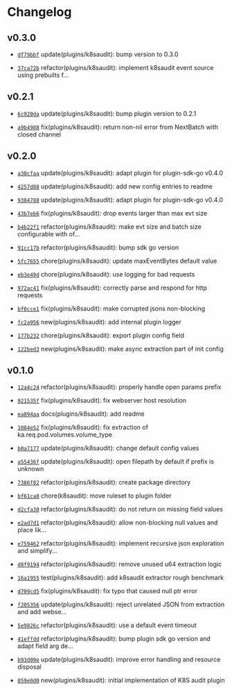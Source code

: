 # Changelog

## v0.3.0

* [`df79bbf`](https://github.com/falcosecurity/plugins/commit/df79bbf) update(plugins/k8saudit): bump version to 0.3.0

* [`37ca72b`](https://github.com/falcosecurity/plugins/commit/37ca72b) refactor(plugins/k8saudit): implement k8saudit event source using prebuilts f...


## v0.2.1

* [`6c920da`](https://github.com/falcosecurity/plugins/commit/6c920da) update(plugins/k8saudit): bump plugin version to 0.2.1

* [`a9b4988`](https://github.com/falcosecurity/plugins/commit/a9b4988) fix(plugins/k8saudit): return non-nil error from NextBatch with closed channel


## v0.2.0

* [`a30cfaa`](https://github.com/falcosecurity/plugins/commit/a30cfaa) update(plugins/k8saudit): adapt plugin for plugin-sdk-go v0.4.0

* [`4257d88`](https://github.com/falcosecurity/plugins/commit/4257d88) update(plugins/k8saudit): add new config entries to readme

* [`9384788`](https://github.com/falcosecurity/plugins/commit/9384788) update(plugins/k8saudit): adapt plugin for plugin-sdk-go v0.4.0

* [`43b7eb6`](https://github.com/falcosecurity/plugins/commit/43b7eb6) fix(plugins/k8saudit): drop events larger than max evt size

* [`b4b22f1`](https://github.com/falcosecurity/plugins/commit/b4b22f1) refactor(plugins/k8saudit): make evt size and batch size configurable with of...

* [`91cc17b`](https://github.com/falcosecurity/plugins/commit/91cc17b) refactor(plugins/k8saudit): bump sdk go version

* [`5fc7655`](https://github.com/falcosecurity/plugins/commit/5fc7655) chore(plugins/k8saudit): update maxEventBytes default value

* [`eb3e49d`](https://github.com/falcosecurity/plugins/commit/eb3e49d) chore(plugins/k8saudit): use logging for bad requests

* [`972ac41`](https://github.com/falcosecurity/plugins/commit/972ac41) fix(plugins/k8saudit): correctly parse and respond for http requests

* [`bf0cce1`](https://github.com/falcosecurity/plugins/commit/bf0cce1) fix(plugins/k8saudit): make corrupted jsons non-blocking

* [`fc2a956`](https://github.com/falcosecurity/plugins/commit/fc2a956) new(plugins/k8saudit): add internal plugin logger

* [`177b232`](https://github.com/falcosecurity/plugins/commit/177b232) chore(plugins/k8saudit): export plugin config field

* [`122bed3`](https://github.com/falcosecurity/plugins/commit/122bed3) new(plugins/k8saudit): make async extraction part of init config


## v0.1.0

* [`12a4c24`](https://github.com/falcosecurity/plugins/commit/12a4c24) refactor(plugins/k8saudit): properly handle open params prefix

* [`921535f`](https://github.com/falcosecurity/plugins/commit/921535f) fix(plugins/k8saudit): fix webserver host resolution

* [`ea894aa`](https://github.com/falcosecurity/plugins/commit/ea894aa) docs(plugins/k8saudit): add readme

* [`1084e52`](https://github.com/falcosecurity/plugins/commit/1084e52) fix(plugins/k8saudit): fix extraction of ka.req.pod.volumes.volume_type

* [`b0a7177`](https://github.com/falcosecurity/plugins/commit/b0a7177) update(plugins/k8saudit): change default config values

* [`a55436f`](https://github.com/falcosecurity/plugins/commit/a55436f) update(plugins/k8saudit): open filepath by default if prefix is unknown

* [`7386f82`](https://github.com/falcosecurity/plugins/commit/7386f82) refactor(plugins/k8saudit): create package directory

* [`bf61ca8`](https://github.com/falcosecurity/plugins/commit/bf61ca8) chore(k8saudit): move ruleset to plugin folder

* [`d2cfa30`](https://github.com/falcosecurity/plugins/commit/d2cfa30) refactor(plugins/k8saudit): do not return <NA> on missing field values

* [`e2ad7d1`](https://github.com/falcosecurity/plugins/commit/e2ad7d1) refactor(plugins/k8saudit): allow non-blocking null values and place <NA> lik...

* [`e759462`](https://github.com/falcosecurity/plugins/commit/e759462) refactor(plugins/k8saudit): implement recursive json exploration and simplify...

* [`d8f9194`](https://github.com/falcosecurity/plugins/commit/d8f9194) refactor(plugins/k8saudit): remove unused u64 extraction logic

* [`16a1955`](https://github.com/falcosecurity/plugins/commit/16a1955) test(plugins/k8saudit): add k8saudit extractor rough benchmark

* [`d709cd5`](https://github.com/falcosecurity/plugins/commit/d709cd5) fix(plugins/k8saudit): fix typo that caused null ptr error

* [`f205356`](https://github.com/falcosecurity/plugins/commit/f205356) update(plugins/k8saudit): reject unrelated JSON from extraction and add webse...

* [`5e9826c`](https://github.com/falcosecurity/plugins/commit/5e9826c) refactor(plugins/k8saudit): use a default event timeout

* [`41effdd`](https://github.com/falcosecurity/plugins/commit/41effdd) refactor(plugins/k8saudit): bump plugin sdk go version and adapt field arg de...

* [`b93d09e`](https://github.com/falcosecurity/plugins/commit/b93d09e) update(plugins/k8saudit): improve error handling and resource disposal

* [`059e0d0`](https://github.com/falcosecurity/plugins/commit/059e0d0) new(plugins/k8saudit): initial implementation of K8S audit plugin


